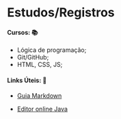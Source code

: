 # Estudos/Registros

#### Cursos: :books:

- Lógica de programação;
- Git/GitHub;
- HTML, CSS, JS;

#### Links Úteis: :link:

- [Guia Markdown](https://www.markdownguide.org/basic-syntax/)

- [Editor online Java](https://www.onlinegdb.com/online_java_compiler#)

